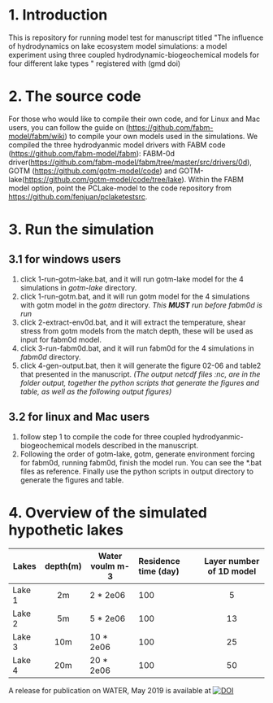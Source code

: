# 1. Introduction
 This is repository for running model test for manuscript titled "The influence of hydrodynamics on lake ecosystem model simulations: a model experiment using three coupled hydrodynamic-biogeochemical models for four different lake types " registered with (gmd doi)
# 2. The source code 
For those who would like to compile their own code, and for Linux and Mac users, you can follow the guide on (https://github.com/fabm-model/fabm/wiki) to compile your own models used in the simulations. We compiled the three hydrodyanmic model drivers with FABM code (https://github.com/fabm-model/fabm): FABM-0d driver(https://github.com/fabm-model/fabm/tree/master/src/drivers/0d), GOTM (https://github.com/gotm-model/code) and GOTM-lake(https://github.com/gotm-model/code/tree/lake). Within the FABM model option, point the PCLake-model to the code repository from https://github.com/fenjuan/pclaketestsrc. 
# 3. Run the simulation
## 3.1 for windows users
1. click 1-run-gotm-lake.bat, and it will run gotm-lake model for the 4 simulations in *gotm-lake* directory.
2. click 1-run-gotm.bat, and it will run gotm model for the 4 simulations with gotm model in the *gotm* directory. *This **MUST** run before fabm0d is run*
3. click 2-extract-env0d.bat, and it will extract the temperature, shear stress from gotm models from the match depth, these will be used as input for fabm0d model.
4. click 3-run-fabm0d.bat, and it will run fabm0d for the 4 simulations in *fabm0d* directory.
5. click 4-gen-output.bat, then it will generate the figure 02-06 and table2 that presented in the manuscript.
*(The output netcdf files :nc, are in the folder output, together the python scripts that generate the figures and table, as well as the following output figures)*
## 3.2 for linux and Mac users
1. follow step 1 to compile the code for three coupled hydrodyanmic-biogeochemical models described in the manuscript. 
2. Following the order of gotm-lake, gotm, generate environment forcing for fabm0d, running fabm0d, finish the model run. You can see the *.bat files as reference. Finally use the python scripts in output directory to generate the figures and table.
# 4. Overview of the simulated hypothetic lakes
| Lakes         | depth(m)      | Water voulm m-3| Residence time (day)| Layer number of 1D model|
| ------------- |:-------------:| -------------- |:--------------------|:-----------------------:|
| Lake 1        | 2m            | 2 * 2e06       | 100                 |  5                      | 
| Lake 2        | 5m            | 5 * 2e06       | 100                 |  13                     | 
| Lake 3        | 10m           | 10 * 2e06      | 100                 |  25                     | 
| Lake 4        | 20m           | 20 * 2e06      | 100                 |  50                     | 



A release for publication on WATER, May 2019 is available at [![DOI](https://zenodo.org/badge/125031951.svg)](https://zenodo.org/badge/latestdoi/125031951)
